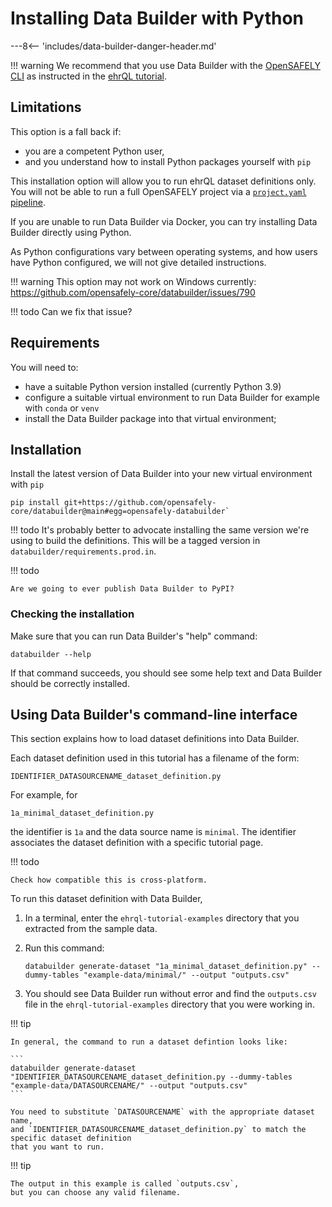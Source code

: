 # Installing Data Builder with Python

---8<-- 'includes/data-builder-danger-header.md'

!!! warning
    We recommend that you use Data Builder with the [OpenSAFELY CLI](../../../opensafely-cli.md)
    as instructed in the [ehrQL tutorial](index.md).

## Limitations

This option is a fall back if:

* you are a competent Python user,
* and you understand how to install Python packages yourself with `pip`

This installation option will allow you to run ehrQL dataset definitions only.
You will not be able to run a full OpenSAFELY project via a [`project.yaml` pipeline](../../../actions-pipelines.md).

If you are unable to run Data Builder via Docker,
you can try installing Data Builder directly using Python.

As Python configurations vary between operating systems,
and how users have Python configured,
we will not give detailed instructions.

!!! warning
    This option may not work on Windows currently:
    <https://github.com/opensafely-core/databuilder/issues/790>

!!! todo
    Can we fix that issue?

## Requirements

You will need to:

* have a suitable Python version installed (currently Python 3.9)
* configure a suitable virtual environment to run Data Builder
  for example with `conda` or `venv`
* install the Data Builder package into that virtual environment;

## Installation

Install the latest version of Data Builder into your new virtual environment with `pip`

```
pip install git+https://github.com/opensafely-core/databuilder@main#egg=opensafely-databuilder`
```

!!! todo
    It's probably better to advocate installing the same version we're using to build the definitions.
    This will be a tagged version in `databuilder/requirements.prod.in`.

!!! todo

    Are we going to ever publish Data Builder to PyPI?

### Checking the installation

Make sure that you can run Data Builder's "help" command:

```
databuilder --help
```

If that command succeeds,
you should see some help text
and Data Builder should be correctly installed.

## Using Data Builder's command-line interface

This section explains how to load dataset definitions into Data Builder.

Each dataset definition used in this tutorial has a filename of the form:

```
IDENTIFIER_DATASOURCENAME_dataset_definition.py
```

For example, for

```
1a_minimal_dataset_definition.py
```

the identifier is `1a` and the data source name is `minimal`.
The identifier associates the dataset definition with a specific tutorial page.

!!! todo

    Check how compatible this is cross-platform.

To run this dataset definition with Data Builder,

1. In a terminal, enter the `ehrql-tutorial-examples` directory that you extracted
   from the sample data.
2. Run this command:

   ```
   databuilder generate-dataset "1a_minimal_dataset_definition.py" --dummy-tables "example-data/minimal/" --output "outputs.csv"
   ```
3. You should see Data Builder run without error
   and find the `outputs.csv` file in the `ehrql-tutorial-examples` directory
   that you were working in.

!!! tip

    In general, the command to run a dataset defintion looks like:

    ```
    databuilder generate-dataset "IDENTIFIER_DATASOURCENAME_dataset_definition.py --dummy-tables "example-data/DATASOURCENAME/" --output "outputs.csv"
    ```

    You need to substitute `DATASOURCENAME` with the appropriate dataset name,
    and `IDENTIFIER_DATASOURCENAME_dataset_definition.py` to match the specific dataset definition
    that you want to run.

!!! tip

    The output in this example is called `outputs.csv`,
    but you can choose any valid filename.
